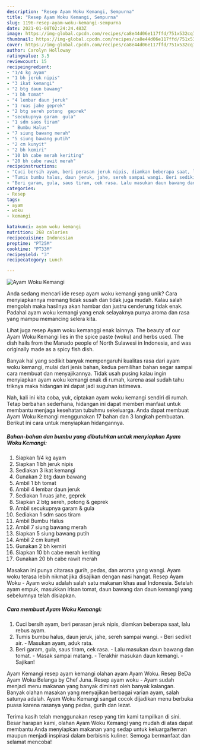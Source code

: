 ```yaml
---
description: "Resep Ayam Woku Kemangi, Sempurna"
title: "Resep Ayam Woku Kemangi, Sempurna"
slug: 1196-resep-ayam-woku-kemangi-sempurna
date: 2021-01-08T02:24:24.483Z
image: https://img-global.cpcdn.com/recipes/ca8e44d06e117ffd/751x532cq70/ayam-woku-kemangi-foto-resep-utama.jpg
thumbnail: https://img-global.cpcdn.com/recipes/ca8e44d06e117ffd/751x532cq70/ayam-woku-kemangi-foto-resep-utama.jpg
cover: https://img-global.cpcdn.com/recipes/ca8e44d06e117ffd/751x532cq70/ayam-woku-kemangi-foto-resep-utama.jpg
author: Carolyn Holloway
ratingvalue: 3.5
reviewcount: 15
recipeingredient:
- "1/4 kg ayam"
- "1 bh jeruk nipis"
- "3 ikat kemangi"
- "2 btg daun bawang"
- "1 bh tomat"
- "4 lembar daun jeruk"
- "1 ruas jahe geprek"
- "2 btg sereh potong  geprek"
- "secukupnya garam  gula"
- "1 sdm saos tiram"
- " Bumbu Halus"
- "7 siung bawang merah"
- "5 siung bawang putih"
- "2 cm kunyit"
- "2 bh kemiri"
- "10 bh cabe merah keriting"
- "20 bh cabe rawit merah"
recipeinstructions:
- "Cuci bersih ayam, beri perasan jeruk nipis, diamkan beberapa saat, lalu rebus ayam."
- "Tumis bumbu halus, daun jeruk, jahe, sereh sampai wangi. Beri sedikit air. Masukan ayam, aduk rata."
- "Beri garam, gula, saus tiram, cek rasa. Lalu masukan daun bawang dan tomat. Masak sampai matang. Terakhir masukan daun kemangi. Sajikan!"
categories:
- Resep
tags:
- ayam
- woku
- kemangi

katakunci: ayam woku kemangi 
nutrition: 268 calories
recipecuisine: Indonesian
preptime: "PT25M"
cooktime: "PT33M"
recipeyield: "3"
recipecategory: Lunch

---
```



![Ayam Woku Kemangi](https://img-global.cpcdn.com/recipes/ca8e44d06e117ffd/751x532cq70/ayam-woku-kemangi-foto-resep-utama.jpg)

Anda sedang mencari ide resep ayam woku kemangi yang unik? Cara menyiapkannya memang tidak susah dan tidak juga mudah. Kalau salah mengolah maka hasilnya akan hambar dan justru cenderung tidak enak. Padahal ayam woku kemangi yang enak selayaknya punya aroma dan rasa yang mampu memancing selera kita.

Lihat juga resep Ayam woku kemanggi enak lainnya. The beauty of our Ayam Woku Kemangi lies in the spice paste (woku) and herbs used. The dish hails from the Manado people of North Sulawesi in Indonesia, and was originally made as a spicy fish dish.

Banyak hal yang sedikit banyak mempengaruhi kualitas rasa dari ayam woku kemangi, mulai dari jenis bahan, kedua pemilihan bahan segar sampai cara membuat dan menyajikannya. Tidak usah pusing kalau ingin menyiapkan ayam woku kemangi enak di rumah, karena asal sudah tahu triknya maka hidangan ini dapat jadi suguhan istimewa.


Nah, kali ini kita coba, yuk, ciptakan ayam woku kemangi sendiri di rumah. Tetap berbahan sederhana, hidangan ini dapat memberi manfaat untuk membantu menjaga kesehatan tubuhmu sekeluarga. Anda dapat membuat Ayam Woku Kemangi menggunakan 17 bahan dan 3 langkah pembuatan. Berikut ini cara untuk menyiapkan hidangannya.

<!--inarticleads1-->

##### Bahan-bahan dan bumbu yang dibutuhkan untuk menyiapkan Ayam Woku Kemangi:

1. Siapkan 1/4 kg ayam
1. Siapkan 1 bh jeruk nipis
1. Sediakan 3 ikat kemangi
1. Gunakan 2 btg daun bawang
1. Ambil 1 bh tomat
1. Ambil 4 lembar daun jeruk
1. Sediakan 1 ruas jahe, geprek
1. Siapkan 2 btg sereh, potong &amp; geprek
1. Ambil secukupnya garam &amp; gula
1. Sediakan 1 sdm saos tiram
1. Ambil  Bumbu Halus
1. Ambil 7 siung bawang merah
1. Siapkan 5 siung bawang putih
1. Ambil 2 cm kunyit
1. Gunakan 2 bh kemiri
1. Siapkan 10 bh cabe merah keriting
1. Gunakan 20 bh cabe rawit merah


Masakan ini punya citarasa gurih, pedas, dan aroma yang wangi. Ayam woku terasa lebih nikmat jika disajikan dengan nasi hangat. Resep Ayam Woku - Ayam woku adalah salah satu makanan khas asal Indonesia. Setelah ayam empuk, masukkan irisan tomat, daun bawang dan daun kemangi yang sebelumnya telah disiapkan. 

<!--inarticleads2-->

##### Cara membuat Ayam Woku Kemangi:

1. Cuci bersih ayam, beri perasan jeruk nipis, diamkan beberapa saat, lalu rebus ayam.
1. Tumis bumbu halus, daun jeruk, jahe, sereh sampai wangi. - Beri sedikit air. - Masukan ayam, aduk rata.
1. Beri garam, gula, saus tiram, cek rasa. - Lalu masukan daun bawang dan tomat. - Masak sampai matang. - Terakhir masukan daun kemangi. - Sajikan!


Ayam Kemangi resep ayam kemangi olahan ayam Ayam Woku. Resep BeDa Ayam Woku Belanga by Chef Juna. Resep ayam woku - Ayam sudah menjadi menu makanan yang banyak diminati oleh banyak kalangan. Banyak olahan masakan yang menyajikan berbagai varian ayam, salah satunya adalah. Ayam Woku Kemangi sangat cocok dijadikan menu berbuka puasa karena rasanya yang pedas, gurih dan lezat. 

Terima kasih telah menggunakan resep yang tim kami tampilkan di sini. Besar harapan kami, olahan Ayam Woku Kemangi yang mudah di atas dapat membantu Anda menyiapkan makanan yang sedap untuk keluarga/teman maupun menjadi inspirasi dalam berbisnis kuliner. Semoga bermanfaat dan selamat mencoba!
